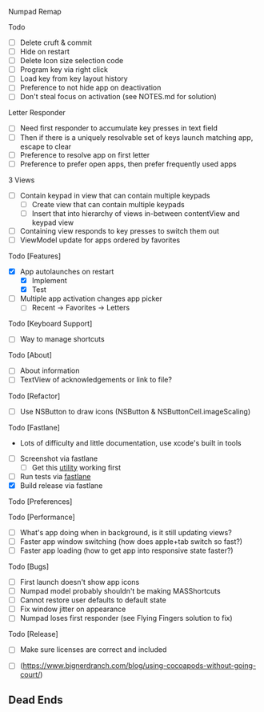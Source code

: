 Numpad Remap

Todo
- [ ] Delete cruft & commit
- [ ] Hide on restart
- [ ] Delete Icon size selection code
- [ ] Program key via right click
- [ ] Load key from key layout history
- [ ] Preference to not hide app on deactivation
- [ ] Don't steal focus on activation (see NOTES.md for solution)

Letter Responder
- [ ] Need first responder to accumulate key presses in text field
- [ ] Then if there is a uniquely resolvable set of keys launch matching app, escape to clear
- [ ] Preference to resolve app on first letter
- [ ] Preference to prefer open apps, then prefer frequently used apps

3 Views
- [ ] Contain keypad in view that can contain multiple keypads
	- [ ] Create view that can contain multiple keypads
	- [ ] Insert that into hierarchy of views in-between contentView and keypad view
- [ ] Containing view responds to key presses to switch them out
- [ ] ViewModel update for apps ordered by favorites

Todo [Features]
- [x] App autolaunches on restart
	- [x] Implement
	- [x] Test
- [ ] Multiple app activation changes app picker
    - [ ] Recent -> Favorites -> Letters

Todo [Keyboard Support]
- [ ] Way to manage shortcuts

Todo [About]
- [ ] About information
- [ ] TextView of acknowledgements or link to file?

Todo [Refactor]
- [ ] Use NSButton to draw icons (NSButton & NSButtonCell.imageScaling)

Todo [Fastlane]
- Lots of difficulty and little documentation, use xcode's built in tools
- [ ] Screenshot via fastlane
  - [ ] Get this [utility](https://docs.fastlane.tools/actions/capture_ios_screenshots/) working first
- [ ] Run tests via [fastlane](https://docs.fastlane.tools/getting-started/ios/appstore-deployment/)
- [x] Build release via fastlane

Todo [Preferences]

Todo [Performance]
- [ ] What's app doing when in background, is it still updating views?
- [ ] Faster app window switching (how does apple+tab switch so fast?)
- [ ] Faster app loading (how to get app into responsive state faster?)

Todo [Bugs]
- [ ] First launch doesn't show app icons
- [ ] Numpad model probably shouldn't be making MASShortcuts
- [ ] Cannot restore user defaults to default state
- [ ] Fix window jitter on appearance
- [ ] Numpad loses first responder (see Flying Fingers solution to fix)

Todo [Release]
- [ ] Make sure licenses are correct and included
- [ ] (https://www.bignerdranch.com/blog/using-cocoapods-without-going-court/)


## Dead Ends



